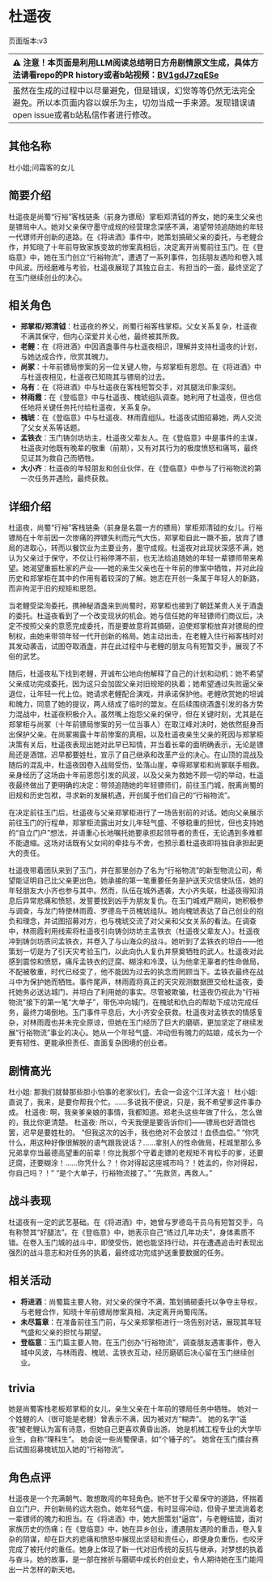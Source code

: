 # 杜遥夜
页面版本:v3
 

| :warning: 注意！本页面是利用LLM阅读总结明日方舟剧情原文生成，具体方法请看repo的PR history或者b站视频：[BV1gdJ7zqESe](https://www.bilibili.com/video/BV1gdJ7zqESe/)         |
|:----------------------------|
| 虽然在生成的过程中以尽量避免，但是错误，幻觉等等仍然无法完全避免。所以本页面内容以娱乐为主，切勿当成一手来源。发现错误请open issue或者b站私信作者进行修改。|



## 其他名称
杜小姐;问霜客的女儿
## 简要介绍
杜遥夜是尚蜀“行裕”客栈链条（前身为镖局）掌柜郑清钺的养女，她的亲生父亲也是镖局中人。她对父亲保守墨守成规的经营理念深感不满，渴望带领追随她的年轻一代镖师开创新的道路。在《将进酒》事件中，她策划搞砸父亲的委托，与老鲤合作，并知晓了十年前导致家族变故的惨案真相后，决定离开尚蜀前往玉门。在《登临意》中，她在玉门创立“行裕物流”，遭遇了一系列事件，包括朋友遇险和卷入城中风波。历经磨难与考验，杜遥夜展现了其独立自主、有担当的一面，最终坚定了在玉门继续创业的决心。
## 相关角色
-   **郑掌柜/郑清钺**：杜遥夜的养父，尚蜀行裕客栈掌柜。父女关系复杂，杜遥夜不满其保守，但内心深爱并关心他，最终被其所救。
-   **老鲤**：在《将进酒》中因酒盏事件与杜遥夜相识，理解并支持杜遥夜的计划，与她达成合作，欣赏其魄力。
-   **尚冢**：十年前镖局惨案的另一位关键人物，与郑掌柜有恩怨。在《将进酒》中与杜遥夜相见，杜遥夜已知晓其与镖局的过去。
-   **乌有**：在《将进酒》中与杜遥夜在客栈短暂交手，对其腿法印象深刻。
-   **林雨霞**：在《登临意》中与杜遥夜、槐琥组队调查。她利用了杜遥夜，但也信任地将关键任务托付给杜遥夜，关系复杂。
-   **槐琥**：在《登临意》中与杜遥夜、林雨霞组队。杜遥夜试图招募她，两人交流了父女关系等话题。
-   **孟铁衣**：玉门铸剑坊坊主，杜遥夜父辈友人。在《登临意》中是事件的主谋，杜遥夜对他既有晚辈的敬重（前期），又有对其行为的极度愤怒和痛骂，最终见证其为救自己而牺牲。
-   **大小齐**：杜遥夜的年轻朋友和创业伙伴，在《登临意》中参与了行裕物流的第一次任务并遇险，最终获救。
## 详细介绍
杜遥夜，尚蜀“行裕”客栈链条（前身是名震一方的镖局）掌柜郑清钺的女儿。行裕镖局在十年前因一次惨痛的押镖失利而元气大伤，郑掌柜自此一蹶不振，放弃了镖局的进取心，转而以餐饮业为主要业务，墨守成规。杜遥夜对此现状深感不满，她认为父亲过于保守，不仅让行裕停滞不前，也无法给追随她的年轻一辈镖师带来希望。她渴望重振杜家的产业——她的亲生父亲也在十年前的惨案中牺牲，并对此段历史和郑掌柜在其中的作用有着较深的了解。她志在开创一条属于年轻人的新路，而非拘泥于旧的规矩和恩怨。

当老鲤受梁洵委托，携神秘酒盏来到尚蜀时，郑掌柜也接到了朝廷某贵人关于酒盏的委托。杜遥夜看到了一个改变现状的机会。她与信任她的年轻镖师们商议后，决定不按照父亲的意愿完成委托，而是要故意将其搞砸，迫使郑掌柜放弃对镖局的控制权，由她来带领年轻一代开创新的格局。她主动出击，在老鲤入住行裕客栈时对其发动袭击，试图夺取酒盏，并在此过程中与老鲤的朋友乌有短暂交手，展现了不俗的武艺。

随后，杜遥夜私下找到老鲤，开诚布公地向他解释了自己的计划和动机：她不希望父亲成功完成委托，因为这只会加固父亲对旧规矩的执着；她希望通过失败逼父亲退位，让年轻一代上位。她请求老鲤配合演戏，并承诺保护他。老鲤欣赏她的坦诚和魄力，同意了她的提议，两人结成了临时的盟友。在后续围绕酒盏引发的各方势力混战中，杜遥夜积极介入。虽然嘴上抱怨父亲的保守，但在关键时刻，尤其是在郑掌柜与尚冢（十年前镖局惨案的另一位当事人）在取江峰对决时，她依然挺身而出保护父亲。在尚冢揭露十年前惨案的真相，以及杜遥夜亲生父亲的死因与郑掌柜决策有关后，杜遥夜表现出她对此早已知情，并当着长辈的面明确表示，无论是镖局还是酒馆，迟早都要姓杜，宣示了自己继承和改革产业的决心。在山顶的混战及随后的混乱中，杜遥夜因卷入战局受伤，坠落山崖，幸得郑掌柜和尚冢联手相救。亲身经历了这场由十年前恩怨引发的风波，以及父亲为救她不顾一切的举动，杜遥夜最终做出了更明确的决定：带领追随她的年轻镖师们，前往玉门城，脱离尚蜀的旧规和历史包袱，寻求新的发展机遇，开创属于他们自己的“行裕物流”。

在决定前往玉门后，杜遥夜与父亲郑掌柜进行了一场告别前的对话。她向父亲展示前往玉门的行程单，郑掌柜流露出对女儿年轻气盛、不够稳重的担忧，但也支持她的“自立门户”想法，并语重心长地嘱托她要承担起领导者的责任，无论遇到多难都不能退缩。这场对话既有父女间的牵挂与不舍，也预示着杜遥夜即将独自承担起更大的责任。

杜遥夜带着团队来到了玉门，并在那里创办了名为“行裕物流”的新型物流公司，希望能证明自己比父亲更出色。她承接的第一笔重要任务是护送天灾信使队伍，她的年轻朋友大小齐也参与其中。然而，队伍在城外遇袭，大小齐失联，杜遥夜得知消息后异常悲痛和愤怒，发誓要找到凶手为朋友复仇。在玉门城戒严期间，她积极参与调查，与龙门特使林雨霞、罗德岛干员槐琥组队。她向槐琥表达了自己创业的抱负和理念，并试图招募对方，也与槐琥交流了对父亲和父女关系的看法。在调查中，林雨霞利用线索将杜遥夜引向铸剑坊坊主孟铁衣（杜遥夜父辈友人）。杜遥夜冲到铸剑坊质问孟铁衣，并卷入了与山海众的战斗。她听到了孟铁衣的坦白——他策划一切是为了引天灾考验玉门，以此向仇人复仇并祭奠牺牲的武人。杜遥夜对此感到震惊和愤怒，痛斥孟铁衣的迂腐、糊涂和冷漠，认为他拿无辜者的性命做局，不配被敬重，时代已经变了，他不能因为过去的执念而罔顾当下。孟铁衣最终在战斗中为保护她而牺牲。事件尾声，林雨霞将真正的天灾观测数据匣交给杜遥夜，委托她务必送达城门，并坦白了利用她的事实。尽管被欺骗，杜遥夜仍视此为“行裕物流”接下的第一笔“大单子”，带伤冲向城门，在槐琥和仇白的帮助下成功完成任务，最终力竭倒地。玉门事件平息后，大小齐安全获救。杜遥夜对孟铁衣的情感复杂，对林雨霞也并未完全原谅，但她在玉门经历了巨大的磨砺，更加坚定了继续发展“行裕物流”事业的决心。她从一个年轻气盛、冲动但有魄力的姑娘，成长为一个更有韧性、更能承担责任、直面复杂困境的创业者。
## 剧情高光
杜小姐: 那我们就替那些胆小怕事的老家伙们，去会一会这个江洋大盗！
杜小姐: 直说了，我来，是要你帮我个忙。......多说我不便说，只是，我不希望爹这件事办成。
杜遥夜: 啊，我亲爹亲娘的事情，我都知道。郑老头这些年做了什么，怎么做的，我比你更清楚。
杜遥夜: 所以，今天我便是要告诉你们——镖局也好酒馆也罢，迟早是要姓杜的。
“但我这次的凶手，我也绝对不会放过！血债血偿。”
“你凭什么，用这种好像很解脱的语气跟我说话？......拿别人的性命做局，枉城里那么多兄弟拿你当最德高望重的前辈！你比我那个守着走镖的老规矩不肯松手的爹，还要迂腐，还要糊涂！......你凭什么？！你对得起这座城市吗？！姓孟的，你对得起，你自己吗？！”
“是个大单子，行裕物流接了。”
“先救货，再救人。”
## 战斗表现
杜遥夜有一定的武艺基础。在《将进酒》中，她曾与罗德岛干员乌有短暂交手，乌有称赞其“好腿法”。在《登临意》中，她表示自己“练过几年功夫”，身体素质不错。在卷入玉门城的战斗中，即使受伤，她也能坚持行动，并在遭遇追击时表现出强烈的战斗意志和对任务的执着，最终成功完成护送重要数据的任务。
## 相关活动
-   **将进酒**：尚蜀篇主要人物，对父亲的保守不满，策划搞砸委托以争夺主导权，与老鲤合作，知晓十年前镖局惨案真相，决定离开尚蜀闯荡。
-   **未尽篇章**：在准备前往玉门前，与父亲郑掌柜进行一场告别对话，展现其年轻气盛和父亲的担忧与期望。
-   **登临意**：玉门篇主要人物，在玉门创办“行裕物流”，调查朋友遇害事件，卷入城中风波，与林雨霞、槐琥、孟铁衣互动，经历磨砺后决心留在玉门继续创业。
## trivia
她是尚蜀客栈老板郑掌柜的女儿，亲生父亲在十年前的镖局任务中牺牲。
她对一个姓鲤的人（很可能是老鲤）曾表示不满，因为被对方“糊弄”。
她的名字“遥夜”被老鲤认为富有诗意，但她自己更喜欢黄昏出游。
她是机械工程专业的大学毕业生，自称“理科生”。
她会说一些尚蜀俚语，如“个锤子的”。
她曾在玉门擂台赛后试图招募槐琥加入她的“行裕物流”。
## 角色点评
杜遥夜是一个充满朝气、敢想敢闯的年轻角色。她不甘于父辈保守的道路，怀揣着自立门户、开创新局的远大抱负。她年轻气盛，有时显得冲动，但骨子里流淌着老一辈镖师的魄力和担当。在《将进酒》中，她大胆策划“逼宫”，与老鲤结盟，面对家族历史的伤痛；在《登临意》中，她在异乡创业，遭遇朋友遇险的重击，卷入复杂的阴谋，却在巨大的悲痛和愤怒中展现出坚韧和责任心，即便身负重伤，也咬牙完成了被托付的重任。她身上体现了新一代对旧传统的反抗与继承，对梦想的执着与奋斗。她的故事，是一部在挫折与磨砺中成长的创业史，令人期待她在玉门能闯出一片怎样的新天地。